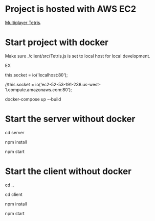 # Project is hosted with AWS EC2 

[Multiplayer Tetris](http://willkillson.ddns.net:5000/). 

# Start project with docker 
 
Make sure ./client/src/Tetris.js is set to local host for local development. 

EX 

this.socket = io('localhost:80');   

//this.socket = io('ec2-52-53-191-238.us-west-1.compute.amazonaws.com:80');   

docker-compose up --build 

# Start the server without docker

cd server 

npm install  

npm start 


# Start the client without docker

cd .. 

cd client 

npm install 

npm start 
